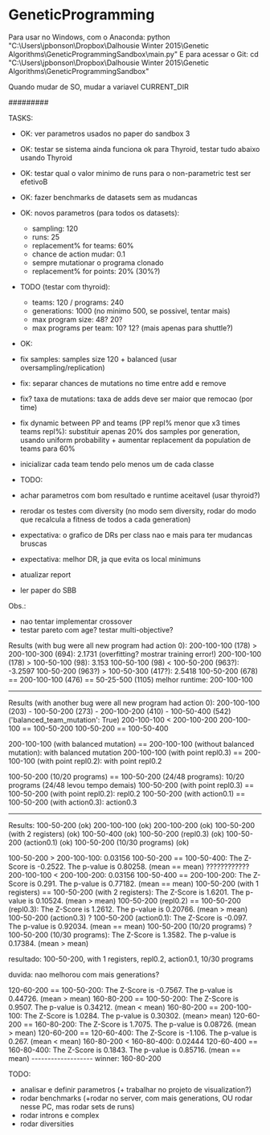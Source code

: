 # GeneticProgramming

Para usar no Windows, com o Anaconda:
python "C:\Users\jpbonson\Dropbox\Dalhousie Winter 2015\Genetic Algorithms\GeneticProgrammingSandbox\main.py"
E para acessar o Git:
cd "C:\Users\jpbonson\Dropbox\Dalhousie Winter 2015\Genetic Algorithms\GeneticProgrammingSandbox"

Quando mudar de SO, mudar a variavel CURRENT_DIR

#########

TASKS:
- OK: ver parametros usados no paper do sandbox 3
- OK: testar se sistema ainda funciona ok para Thyroid, testar tudo abaixo usando Thyroid
- OK: testar qual o valor minimo de runs para o non-parametric test ser efetivoB
- OK: fazer benchmarks de datasets sem as mudancas
- OK: novos parametros (para todos os datasets):
    - sampling: 120
    - runs: 25
    - replacement% for teams: 60%
    - chance de action mudar: 0.1
    - sempre mutationar o programa clonado
    - replacement% for points: 20% (30%?)

- TODO (testar com thyroid):
    - teams: 120 / programs: 240
    - generations: 1000 (no minimo 500, se possivel, tentar mais)
    - max program size: 48? 20?
    - max programs per team: 10? 12? (mais apenas para shuttle?)

- OK:
- fix samples: samples size 120 + balanced (usar oversampling/replication)
- fix: separar chances de mutations no time entre add e remove
- fix? taxa de mutations: taxa de adds deve ser maior que remocao (por time)
- fix dynamic between PP and teams (PP repl% menor que x3 times teams repl%): substituir apenas 20% dos samples por generation, usando uniform probability + aumentar replacement da population de teams para 60%
- inicializar cada team tendo pelo menos um de cada classe

- TODO:
- achar parametros com bom resultado e runtime aceitavel (usar thyroid?)
- rerodar os testes com diversity (no modo sem diversity, rodar do modo que recalcula a fitness de todos a cada generation)
- expectativa: o grafico de DRs per class nao e mais para ter mudancas bruscas
- expectativa: melhor DR, ja que evita os local minimuns
- atualizar report
- ler paper do SBB

Obs.:
- nao tentar implementar crossover
- testar pareto com age? testar multi-objective?

Results (with bug were all new program had action 0):
200-100-100 (178) > 200-100-300 (694): 2.1731 (overfitting? mostrar training error!)
200-100-100 (178) > 100-50-100 (98): 3.153
100-50-100 (98) < 100-50-200 (963?): -3.2597
100-50-200 (963?) > 100-50-300 (417?): 2.5418
100-50-200 (678) == 200-100-100 (476) == 50-25-500 (1105)
melhor runtime: 200-100-100

-------------------
Results (with another bug were all new program had action 0):
200-100-100 (203) - 100-50-200 (273) - 200-100-200 (410) - 100-50-400 (542) ('balanced_team_mutation': True)
200-100-100 < 200-100-200
200-100-100 == 100-50-200
100-50-200 == 100-50-400

200-100-100 (with balanced mutation) == 200-100-100 (without balanced mutation): with balanced mutation
200-100-100 (with point repl0.3) == 200-100-100 (with point repl0.2): with point repl0.2

100-50-200 (10/20 programs) == 100-50-200 (24/48 programs): 10/20 programs (24/48 levou tempo demais)
100-50-200 (with point repl0.3) == 100-50-200 (with point repl0.2): repl0.2
100-50-200 (with action0.1) == 100-50-200 (with action0.3): action0.3

-------------------
Results:
100-50-200 (ok)
200-100-100 (ok)
200-100-200 (ok)
100-50-200 (with 2 registers) (ok)
100-50-400 (ok)
100-50-200 (repl0.3) (ok)
100-50-200 (action0.1) (ok)
100-50-200 (10/30 programs) (ok)

100-50-200 > 200-100-100: 0.03156
100-50-200 == 100-50-400: The Z-Score is -0.2522. The p-value is 0.80258. (mean == mean) ????????????
200-100-100 < 200-100-200: 0.03156
100-50-400 == 200-100-200: The Z-Score is 0.291. The p-value is 0.77182. (mean == mean)
100-50-200 (with 1 registers) == 100-50-200 (with 2 registers): The Z-Score is 1.6201. The p-value is 0.10524. (mean > mean)
100-50-200 (repl0.2) == 100-50-200 (repl0.3): The Z-Score is 1.2612. The p-value is 0.20766. (mean > mean)
100-50-200 (action0.3) ? 100-50-200 (action0.1): The Z-Score is -0.097. The p-value is 0.92034. (mean == mean)
100-50-200 (10/20 programs) ? 100-50-200 (10/30 programs): The Z-Score is 1.3582. The p-value is 0.17384. (mean > mean)

resultado:
100-50-200, with 1 registers, repl0.2, action0.1, 10/30 programs

duvida: nao melhorou com mais generations?

120-60-200 == 100-50-200: The Z-Score is -0.7567. The p-value is 0.44726. (mean > mean)
160-80-200 == 100-50-200: The Z-Score is 0.9507. The p-value is 0.34212. (mean < mean)
160-80-200 == 200-100-100: The Z-Score is 1.0284. The p-value is 0.30302. (mean> mean)
120-60-200 == 160-80-200: The Z-Score is 1.7075. The p-value is 0.08726. (mean > mean)
120-60-200 == 120-60-400: The Z-Score is -1.106. The p-value is 0.267. (mean < mean)
160-80-200 < 160-80-400: 0.02444
120-60-400 == 160-80-400: The Z-Score is 0.1843. The p-value is 0.85716. (mean == mean)
------------------- winner: 160-80-200

TODO:
- analisar e definir parametros (+ trabalhar no projeto de visualization?)
- rodar benchmarks (+rodar no server, com mais generations, OU rodar nesse PC, mas rodar sets de runs)
- rodar introns e complex
- rodar diversities